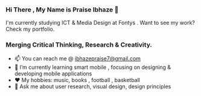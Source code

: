 ### Hi There , My Name is Praise Ibhaze 👋 
I'm currently studying ICT & Media Design at Fontys . Want to see my work? Check my 
portfolio.

### Merging Critical Thinking, Research & Creativity.
- 📫 You can reach me @ [ibhazepraise7@gmail.com](mailto:ibhazepraise7@gmail.com)
- 🌱 I’m currently learning smart mobile , focusing on designing & developing mobile
applications
- ❤️ My hobbies: music, books , football , basketball
- 💬 Ask me about user research, visual design, design principles

<!---
ibhaze/ibhaze is a ✨ special ✨ repository because its `README.md` (this file) appears on your GitHub profile.
You can click the Preview link to take a look at your changes.
--->

